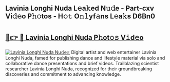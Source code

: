 ## Lavinia Longhi Nuda L𝚎a𝚔ed N𝚞𝚍e - Part-cxv Vi𝚍𝚎o P𝚑𝚘tos - H𝚘𝚝 O𝚗𝚕yf𝚊ns L𝚎a𝚔s D6Bn0

# <h2><a href="http://kf3uy35.oniu.top/?m=Lavinia+Longhi+Nuda">🔗👉 🔴 Lavinia Longhi Nuda P𝚑ot𝚘𝚜 V𝚒d𝚎o</a></h2>

[![Lavinia Longhi Nuda Nu𝚍e𝚜](https://i.imgur.com/0qMVB7G.gif)](http://kf3uy35.oniu.top/?m=Lavinia+Longhi+Nuda)
Digital artist and web entertainer Lavinia Longhi Nuda, famed for publishing dance and lifestyle material via solo and collaborative dance presentations and brief videos. Trailblazing scientist researcher Lavinia Longhi Nuda, recognized for their groundbreaking discoveries and commitment to advancing knowledge.  
